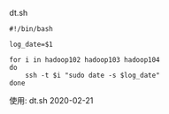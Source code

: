 
dt.sh

```sbtshell
#!/bin/bash

log_date=$1

for i in hadoop102 hadoop103 hadoop104
do
	ssh -t $i "sudo date -s $log_date"
done
```

使用:  dt.sh  2020-02-21